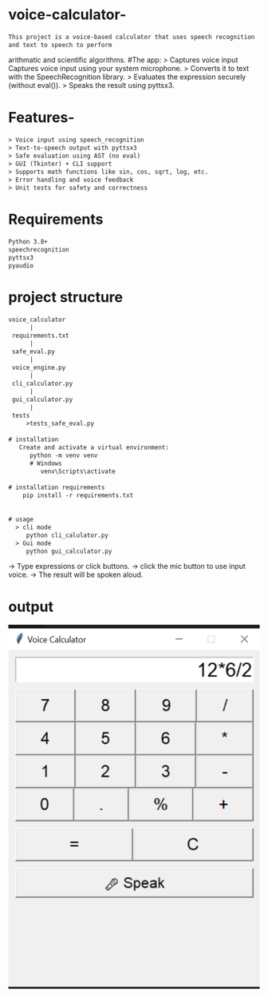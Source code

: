 # voice-calculator-
    This project is a voice-based calculator that uses speech recognition and text to speech to perform 
arithmatic and scientific algorithms.
#The app:
    > Captures voice input Captures voice input using your system microphone.
    > Converts it to text with the SpeechRecognition library.
    > Evaluates the expression securely (without eval()).
    > Speaks the result using pyttsx3.

  # Features-
    > Voice input using speech_recognition
    > Text-to-speech output with pyttsx3
    > Safe evaluation using AST (no eval)
    > GUI (Tkinter) + CLI support
    > Supports math functions like sin, cos, sqrt, log, etc.
    > Error handling and voice feedback
    > Unit tests for safety and correctness

  # Requirements
    Python 3.8+
    speechrecognition
    pyttsx3
    pyaudio

  # project structure
    voice_calculator
          |
     requirements.txt
          |
     safe_eval.py
          |
     voice_engine.py
          |
     cli_calculator.py
          |
     gui_calculator.py
          |
     tests
         >tests_safe_eval.py

    # installation
       Create and activate a virtual environment:
          python -m venv venv
          # Windows
             venv\Scripts\activate

    # installation requirements
        pip install -r requirements.txt


    # usage
      > cli mode
         python cli_calulator.py
      > Gui mode
         python gui_calculator.py
  -> Type expressions or click buttons.
  -> click the mic button to use input voice.
  -> The result will be spoken aloud.
   # output
![screenshot](https://github.com/abdulkhalik183/voice-calculator-/blob/eea6af2b656dde3d1505f99f5a61b98ae3065f5d/cal2.png)


